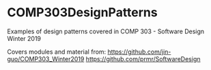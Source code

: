 # COMP303DesignPatterns
Examples of design patterns covered in COMP 303 - Software Design Winter 2019

Covers modules and material from:
https://github.com/jin-guo/COMP303_Winter2019
https://github.com/prmr/SoftwareDesign
